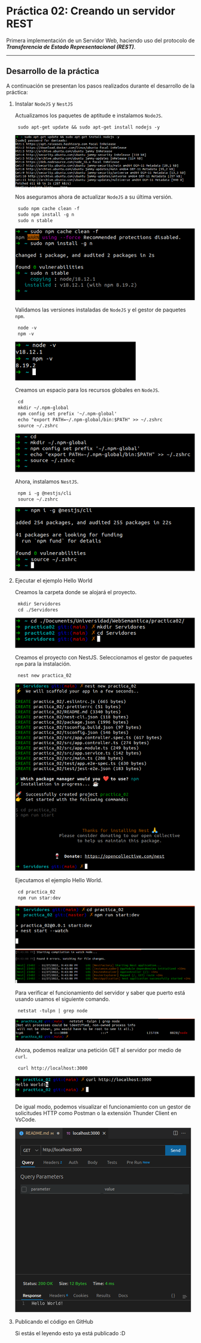 # Práctica 02: Creando un servidor REST

Primera implementación de un Servidor Web, haciendo uso del protocolo de *__Transferencia de Estado Representacional (REST)__*.

---

## Desarrollo de la práctica

A continuación se presentan los pasos realizados durante el desarrollo de la práctica:

1. Instalar `NodeJS` y `NestJS`

    Actualizamos los paquetes de aptitude e instalamos `NodeJS`.

        sudo apt-get update && sudo apt-get install nodejs -y

    ![Actualizar paquetes e instalar nodejs](/practica02/images/installNode.png)

    Nos aseguramos ahora de actualizar `NodeJS` a su última versión.

        sudo npm cache clean -f
        sudo npm install -g n
        sudo n stable

    ![Actualizar NodeJS](/practica02/images/updateNode.png)

    Validamos las versiones instaladas de `NodeJS` y el gestor de paquetes `npm`.

        node -v
        npm -v

    ![Validar versiones](/practica02/images/versions.png)

    Creamos un espacio para los recursos globales en `NodeJS`.

        cd
        mkdir ~/.npm-global
        npm config set prefix '~/.npm-global'
        echo "export PATH=~/.npm-global/bin:$PATH" >> ~/.zshrc
        source ~/.zshrc

    ![Instalación de NestJs](/practica02/images/globalResourcesNode.png)

    Ahora, instalamos `NestJS`.

        npm i -g @nestjs/cli
        source ~/.zshrc

    ![Instalación de NestJs](/practica02/images/installNest.png)

2. Ejecutar el ejemplo Hello World

    Creamos la carpeta donde se alojará el proyecto.

        mkdir Servidores
        cd ./Servidores

    ![Carpeta del proyecto](/practica02/images/projectFolder.png)

    Creamos el proyecto con NestJS. Seleccionamos el gestor de paquetes `npm` para la instalación.

        nest new practica_02

    ![Creación de proyecto con Nest](/practica02/images/nestProject.png)

    Ejecutamos el ejemplo Hello World.

        cd practica_02
        npm run star:dev

    ![Ejecutar Hello World 1](/practica02/images/startHelloWorld.png)
    ![Ejemplo en ejecución](/practica02/images/runningHelloWorld.png)

    Para verificar el funcionamiento del servidor y saber que puerto está usando usamos el siguiente comando.
    
        netstat -tulpn | grep node

    ![Visualizar puerto de escucha servidor](/practica02/images/portCommand.png)

    Ahora, podemos realizar una petición GET al servidor por medio de `curl`.

        curl http://localhost:3000

    ![Petición GET al servidor](/practica02/images/curl.png)

    De igual modo, podemos visualizar el funcionamiento con un gestor de solicitudes HTTP como Postman o la extensión Thunder Client en VsCode.

    ![Petición con Thunder Client](/practica02/images/getRequest.png)

3. Publicando el código en GitHub

    Si estás el leyendo esto ya está publicado :D